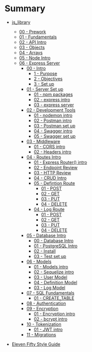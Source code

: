 # Summary
* [js_library]()
    * [00 - Prework]()
    * [01 - Fundamentals]()
    * [02 - API Intro]()
    * [03 - Objects]()
    * [04 - Arrays]()
    * [05 - Node Intro]()
    * [06 - Express Server]()
        * [00 - Intro ]()
            * [1 - Purpose](javascript_library/06-Express-Server/00-intro/01-purpose.md)
            * [2 - Objectives](javascript_library/06-Express-Server/00-intro/02-set-up.md)
            * [3 - Set up](javascript_library/06-Express-Server/00-intro/03-documentation.md)
        * [01 - Server Set up]()
            * [01 - npm packages](javascript_library/06-Express-Server/01-server-setup/01-server-package.md)
            * [02 - express intro]()
            * [03 - express server]()
        * [02 - Development Tools]()
            * [01 - nodemon intro](javascript_library/06-Express-Server/02-dev-tools/01-nodemon-intro.md)
            * [02 - Postman intro]()
            * [03 - Postman set up]()
            * [04 - Swagger intro]()
            * [05 - Swagger set up]()
        * [03 - Middleware]()
            * [01 - CORS intro]()
            * [02 - Headers intro]()
        * [04 - Routes Intro]()
            * [01 - Express Router() intro]()
            * [02 - Endpoint Review]()
            * [03 - HTTP Review]()
            * [04 - CRUD Intro]()
            * [05 - Defintion Route]()
                * [01 - POST]()
                * [02 - GET]()
                * [03 - PUT]()
                * [04 - DELETE]()
            * [04 - Log Route]()
                * [01 - POST]()
                * [02 - GET]()
                * [03 - PUT]()
                * [04 - DELETE]()
        * [05 - Database Intro]()
            * [00 - Database Intro](javascript_library/06-Express-Server/05-db/00-db-intro.md)
            * [01 - PostgreSQL Intro](javascript_library/06-Express-Server/05-db/01-pg-intro.md)
            * [02 - Install](javascript_library/06-Express-Server/05-db/02-pg-install.md)
            * [03 - Test set up](javascript_library/06-Express-Server/05-db/03-pg-test.md)
        * [06 - Models]()
            * [01 - Models intro]()
            * [02 - Sequelize intro]()
            * [03 - User Model]()
            * [04 - Definition Model]()
            * [03 - Log Model]()
        * [07 - SQL Fundamentals]()
            * [01 - CREATE_TABLE]()
        * [08 - Authentication]()
        * [09 - Encryption]()
            * [01 - Encryption intro]()
            * [02 - bcrypt intro]()   
        * [10 - Tokenization]()
            * [01 - JWT intro]()
        * [11 - Migrations]()
   

* [Eleven Fifty Style Guide](StyleGuide/StyleGuide.md)
